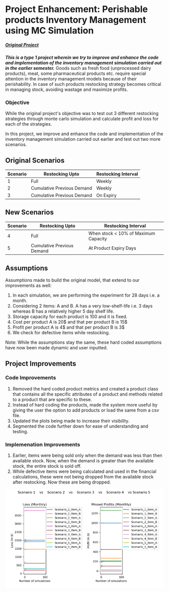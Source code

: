 # Project Enhancement: Perishable products Inventory Management using MC Simulation
##### [Original Project]("https://github.com/LalitaTakle/2021Fall_finals")

***This is a type 1 project wherein we try to improve and enhance the code and implementation of the inventory management simulation carried out in the earlier semester.***
Goods such as fresh food (unprocessed dairy products), meat, some pharmaceutical products etc. require special attention in the inventory management models because of their perishability.
In case of such products restocking strategy becomes critical in managing stock, avoiding wastage and maximize profits.

### Objective

While the original project's objective was to test out 3 different restocking strategies through monte carlo simulation and calculate profit and loss
for each of the strategies. 

In this project, we improve and enhance the code and implementation of the inventory management simulation carried out earlier and test out two more scenarios.


## Original Scenarios
| Scenario | Restocking Upto | Restocking Interval
| ----------- | ----------- | ----------- |
| 1 | Full | Weekly |
| 2 | Cumulative Previous Demand | Weekly |
| 3 | Cumulative Previous Demand | On Expiry |

## New Scenarios
| Scenario | Restocking Upto | Restocking Interval |
| ----------- | ----------- | ----------- |
| 4 | Full | When stock < 10% of Maximum Capacity |
| 5 | Cumulative Previous Demand | At Product Expiry Days |

## Assumptions
Assumptions made to build the original model, that extend to our improvements as well:
1. In each simulation, we are performing the experiment for 28 days i.e. a month.
2. Considering 2 items: A and B. A has a very low-shelf-life i.e. 3 days whereas B has a relatively higher 5 day shelf life.
3. Storage capacity for each product is 100 and it is fixed.
4. Cost per product A is 20$ and that per product B is 15$
5. Profit per product A is 4$ and that per product B is 3$
6. We check for defective items while restocking.

Note: While the assumptions stay the same, these hard coded assumptions have now been made dynamic and user inputted.

## Project Improvements

### Code Improvements
1. Removed the hard coded product metrics and created a product class that contains all the specific attributes of a product and 
methods related to a product that are specific to these.
2. Instead of hard coding the products, made the system more useful by giving the user the option to add products or load the same from a csv file.
3. Updated the plots being made to increase their visibility.
4. Segmented the code further down for ease of understanding and testing.

### Implemenation Improvements
1. Earlier, items were being sold only when the demand was less than then available stock. Now, when the demand is greater than the 
available stock, the entire stock is sold off.
2. While defective items were being calculated and used in the financial calculations, these were not being dropped from the available stock after restocking. 
Now these are being dropped.

![A comparison of the 5 scenarios run in this updated simulation can be seen before.](comparison_plot.png)
